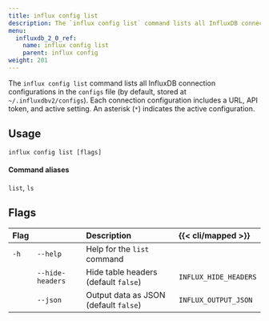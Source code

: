 ```yaml
---
title: influx config list
description: The `influx config list` command lists all InfluxDB connection configurations.
menu:
  influxdb_2_0_ref:
    name: influx config list
    parent: influx config
weight: 201
---
```


The `influx config list` command lists all InfluxDB connection configurations in
the `configs` file (by default, stored at `~/.influxdbv2/configs`).
Each connection configuration includes a URL, API token, and active setting.
An asterisk (`*`) indicates the active configuration.

## Usage
```
influx config list [flags]
```

#### Command aliases
`list`, `ls`

## Flags
| Flag |                  | Description                                  | {{< cli/mapped >}}    |
| :--- | :--------------- | :------------------------------------------- | :-------------------- |
| `-h` | `--help`         | Help for the `list` command                  |                       |
|      | `--hide-headers` | Hide table headers (default `false`)         | `INFLUX_HIDE_HEADERS` |
|      | `--json`         | Output data as JSON (default `false`)        | `INFLUX_OUTPUT_JSON`  |
